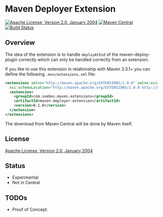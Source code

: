 Maven Deployer Extension
========================

[![Apache License, Version 2.0, January 2004](https://img.shields.io/github/license/khmarbaise/maven-deployer-extension.svg?label=License)](http://www.apache.org/licenses/)
[![Maven Central](https://img.shields.io/maven-central/v/com.soebes.maven.extensions/maven-deployer-extension.svg?label=Maven%20Central)](http://search.maven.org/#search%7Cga%7C1%7Cg%3A%22com.soebes.maven.extensions%22%20a%3A%22maven-deployer-extension%22)
[![Build Status](https://travis-ci.org/khmarbaise/maven-deployer-extension.svg?branch=master)](https://travis-ci.org/khmarbaise/maven-deployer-extension)

Overview
--------

 The idea of the extension is to handle  `deployAtEnd` of the
 maven-deploy-plugin correctly which can only be handled correctly from
 an extension.

 
 If you like to use this extension in relationship with Maven 3.3.1+ you
 can define the following `.mvn/extensions.xml` file:

``` xml
<extensions xmlns="http://maven.apache.org/EXTENSIONS/1.0.0" xmlns:xsi="http://www.w3.org/2001/XMLSchema-instance"
  xsi:schemaLocation="http://maven.apache.org/EXTENSIONS/1.0.0 http://maven.apache.org/xsd/core-extensions-1.0.0.xsd">
  <extension>
    <groupId>com.soebes.maven.extensions</groupId>
    <artifactId>maven-deployer-extension</artifactId>
    <version>0.1.0</version>
  </extension>
</extensions>
```

The download from Maven Central will be done by Maven itself.
 
License
-------
[Apache License, Version 2.0, January 2004](http://www.apache.org/licenses/)


Status
------

 * Experimental
 * Not in Central

TODOs
-----

 * Proof of Concept.

